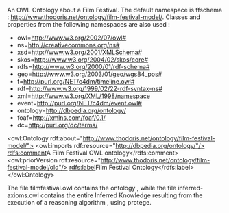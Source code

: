 An OWL Ontology about a Film Festival.
The default namespace is ffschema : <http://www.thodoris.net/ontology/film-festival-model/>.
Classes and properties from the following namespaces are also used :
* owl=http://www.w3.org/2002/07/owl#
* ns=http://creativecommons.org/ns#
* xsd=http://www.w3.org/2001/XMLSchema#
* skos=http://www.w3.org/2004/02/skos/core#
* rdfs=http://www.w3.org/2000/01/rdf-schema#
* geo=http://www.w3.org/2003/01/geo/wgs84_pos#
* t=http://purl.org/NET/c4dm/timeline.owl#
* rdf=http://www.w3.org/1999/02/22-rdf-syntax-ns#
* xml=http://www.w3.org/XML/1998/namespace
* event=http://purl.org/NET/c4dm/event.owl#
* ontology=http://dbpedia.org/ontology/
* foaf=http://xmlns.com/foaf/0.1/
* dc=http://purl.org/dc/terms/


<owl:Ontology rdf:about="http://www.thodoris.net/ontology/film-festival-model/">
<owl:imports rdf:resource="http://dbpedia.org/ontology/"/>
<rdfs:comment>A Film Festival OWL ontology</rdfs:comment>
<owl:priorVersion rdf:resource="http://www.thodoris.net/ontology/film-festival-model/old"/>
<rdfs:label>Film Festival Ontology</rdfs:label>
</owl:Ontology>

The file filmfestival.owl contains the ontology , while the file inferred-axioms.owl
contains the entire Inferred Knowledge resulting from the execution of a reasoning algorithm , using protege.  
